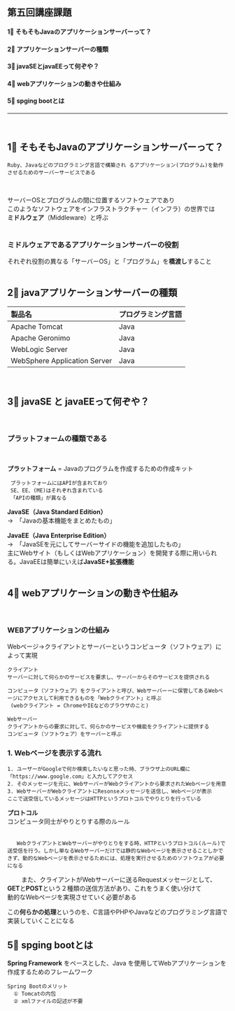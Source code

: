 ## 第五回講座課題  

#### 1⃣ そもそもJavaのアプリケーションサーバーって？  
#### 2⃣ アプリケーションサーバーの種類 
#### 3⃣ javaSEとjavaEEって何ぞや？
#### 4⃣ webアプリケーションの動きや仕組み
#### 5⃣ spging bootとは  
---
<br>

## 1⃣ そもそもJavaのアプリケーションサーバーって？  
    Ruby、Javaなどのプログラミング言語で構築され るアプリケーション(プログラム)を動作させるためのサーバーサービスである  
  <br>
  
   サーバーOSとプログラムの間に位置するソフトウェアであり  
   このようなソフトウェアをインフラストラクチャー（インフラ）の世界では  
    **ミドルウェア**（Middleware）と呼ぶ  
<br>
   ### **ミドルウェア**であるアプリケーションサーバーの役割 
それぞれ役割の異なる「サーバーOS」と「プログラム」を**橋渡し**すること  
<br>

## 2⃣ javaアプリケーションサーバーの種類  

| 製品名 | プログラミング言語 |  
|:--- | :--- |
| Apache Tomcat  | Java |  
| Apache Geronimo  |	Java |  
| WebLogic Server  |Java |  
| WebSphere Application Server  | Java |  
<br>


## 3⃣ **javaSE** と **javaEE**って何ぞや？  
<br>

### **プラットフォームの種類である**  
<br>

**プラットフォーム** = Javaのプログラムを作成するための作成キット  

     プラットフォームにはAPIが含まれており  
     SE、EE、(ME)はそれぞれ含まれている  
     「APIの種類」が異なる
  
**JavaSE（Java Standard Edition）**   
→　「Javaの基本機能をまとめたもの」   
 
**JavaEE（Java Enterprise Edition）**  
→　「JavaSEを元にしてサーバーサイドの機能を追加したもの」  
主にWebサイト（もしくはWebアプリケーション）を開発する際に用いられる。JavaEEは簡単にいえば**JavaSE+拡張機能**  
<br>

## 4⃣ webアプリケーションの動きや仕組み
<br>

### WEBアプリケーションの仕組み  

Webページ→クライアントとサーバーというコンピュータ（ソフトウェア）によって実現  

    クライアント 
    サーバーに対して何らかのサービスを要求し、サーバーからそのサービスを提供される  
    
    コンピュータ（ソフトウェア）をクライアントと呼び、Webサーバーーに保管してあるWebページにアクセスして利用できるものを「Webクライアント」と呼ぶ　　
     (webクライアント = ChromeやIEなどのブラウザのこと)

    Webサーバー  
    クライアントからの要求に対して、何らかのサービスや機能をクライアントに提供する  
    コンピュータ（ソフトウェア）をサーバーと呼ぶ

### 1. Webページを表示する流れ 

    1. ユーザーがGoogleで何か検索したいなと思った時、ブラウザ上のURL欄に「https://www.google.com」と入力してアクセス  
    2. そのメッセージを元に、WebサーバーがWebクライアントから要求されたWebページを用意  
    3. WebサーバーがWebクライアントにResonseメッセージを送信し、Webページが表示  
    ここで送受信しているメッセージはHTTPというプロトコルでやりとりを行っている  

**プロトコル**  
 コンピュータ同士がやりとりする際のルール  
 <br>

       WebクライアントとWebサーバーがやりとりをする時、HTTPというプロトコル(ルール)で送受信を行う。しかし単なるWebサーバーだけでは静的なWebページを表示させることしかできず、動的なWebページを表示させるためには、処理を実行させるためのソフトウェアが必要になる

　　   また、クライアントがWebサーバーに送るRequestメッセージとして、  
       **GET**と**POST**という２種類の送信方法があり、これをうまく使い分けて  
       動的なWebページを実現させていく必要がある

  この**何らかの処理**というのを、C言語やPHPやJavaなどのプログラミング言語で  
  実装していくことになる  
  
## 5⃣ spging bootとは

  **Spring Framework** をベースとした、Java を使用してWebアプリケーションを作成するためのフレームワーク  

    Spring Bootのメリット  
      ① Tomcatの内包  
      ② xmlファイルの記述が不要  

